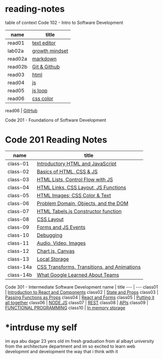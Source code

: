 # reading-notes
table of context
Code 102 - Intro to Software Development

name | title
---  | --- 
read01  | [text editor](https://ayaabudagar.github.io/reading-notes/read01)
lab02a | [growth mindset](https://ayaabudagar.github.io/reading-notes/lab2a)
read02a | [markdown](https://ayaabudagar.github.io/reading-notes/read02a)
read02b | [Git & Github](https://ayaabudagar.github.io/reading-notes/read02b)
read03 | [html](https://ayaabudagar.github.io/reading-notes/read03)
read04 | [js](https://ayaabudagar.github.io/reading-notes/read04)
read05 | [js loop](https://ayaabudagar.github.io/reading-notes/read05)
read06 | [css color](https://ayaabudagar.github.io/reading-notes/read06)

read06 | [GitHub](https://github.com/)


Code 201 - Foundations of Software Development

# Code 201 Reading Notes
name | title
---  | --- 
class-01 |  [ Introductory HTML and JavaScript](https://ayaabudagar.github.io/reading-notes/class-01)
class-02 |  [ Basics of HTML, CSS & JS](https://ayaabudagar.github.io/reading-notes/class-02)
class-03 |  [ HTML Lists, Control Flow with JS](https://ayaabudagar.github.io/reading-notes/class-03)
class-04 |  [  HTML Links, CSS Layout, JS Functions ](https://ayaabudagar.github.io/reading-notes/class-04)
class-05 |  [  HTML Images; CSS Color & Text ](https://ayaabudagar.github.io/reading-notes/class-05)
class-06 |  [ Problem Domain, Objects, and the DOM ](https://ayaabudagar.github.io/reading-notes/class-06)
class-07 |  [ HTML Tabels,js Constructor function ](https://ayaabudagar.github.io/reading-notes/class-07)
class-08 |  [ CSS Layout ](https://ayaabudagar.github.io/reading-notes/class-08)
class-09 |  [ Forms and JS Events ](https://ayaabudagar.github.io/reading-notes/class-09)
class-10 |  [  Debugging ](https://ayaabudagar.github.io/reading-notes/class-10)
class-11|  [  Audio, Video, Images ](https://ayaabudagar.github.io/reading-notes/class-11)
class-12|  [  Chart.js, Canvas](https://ayaabudagar.github.io/reading-notes/class-12)
class-13|  [  Local Storage](https://ayaabudagar.github.io/reading-notes/class-13)
class-14a|  [ CSS Transforms, Transitions, and Animations](https://ayaabudagar.github.io/reading-notes/class-14a)
class-14b|  [ What Google Learned About Teams](https://ayaabudagar.github.io/reading-notes/class-14b)


Code 301 - Intermediate Software Development
name | title
---  | --- 
class01 |  [ Introduction to React and Components](https://ayaabudagar.github.io/reading-notes/class01)
class02 |  [ State and Props](https://ayaabudagar.github.io/reading-notes/class02)
class03 |  [ Passing Functions as Props](https://ayaabudagar.github.io/reading-notes/class03)
class04 |  [ React and Forms](https://ayaabudagar.github.io/reading-notes/class04)
class05 |  [  Putting it all together](https://ayaabudagar.github.io/reading-notes/class05)
class06 |  [ NODE.JS](https://ayaabudagar.github.io/reading-notes/class06)
class07 |  [REST](https://ayaabudagar.github.io/reading-notes/class07)
class08 |  [APIs](https://ayaabudagar.github.io/reading-notes/class08)
class09 |  [FUNCTIONAL PROGRAMMING](https://ayaabudagar.github.io/reading-notes/class09)
class10 |  [In memory storage](https://ayaabudagar.github.io/reading-notes/class10)







# *intrduse my self
im aya abu dagar 23 yers old
im fresh graduation from al albayt university from the architecture department and im so excited to learn web developmnt and development the way that i think with it 



